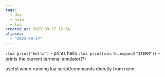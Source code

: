 ```yaml
---
tags:
  - dev
  - nvim
  - lua
created_at: 2023-09-27 12:34
aliases:
  - "2023-09-27"
---
```

`:lua print("hello")` - prints hello
`:lua print(vin.fn.expand("$TERM"))` - prints the current terminal emulator(?)

useful when running lua script/commands directly from nvim
